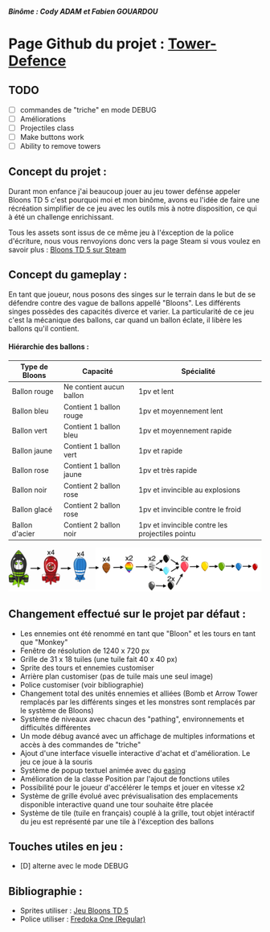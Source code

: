 ##### Binôme : Cody ADAM et Fabien GOUARDOU

# Page Github du projet : [Tower-Defence](https://github.com/CodyAdam/Tower-Defence)

## TODO

-   [ ] commandes de "triche" en mode DEBUG
-   [ ] Améliorations
-   [ ] Projectiles class
-   [ ] Make buttons work
-   [ ] Ability to remove towers

## Concept du projet :

Durant mon enfance j'ai beaucoup jouer au jeu tower defénse appeler Bloons TD 5 c'est pourquoi moi et mon binôme, avons eu l'idée de faire une récréation simplifier de ce jeu avec les outils mis à notre disposition, ce qui à été un challenge enrichissant.

Tous les assets sont issus de ce même jeu à l'éxception de la police d'écriture, nous vous renvoyions donc vers la page Steam si vous voulez en savoir plus : [Bloons TD 5 sur Steam](https://store.steampowered.com/app/306020Bloons_TD_5/)

## Concept du gameplay :

En tant que joueur, nous posons des singes sur le terrain dans le but de se défendre contre des vague de ballons appellé "Bloons". Les différents singes possèdes des capacités diverce et varier. La particularité de ce jeu c'est la mécanique des ballons, car quand un ballon éclate, il libère les ballons qu'il contient.

#### Hiérarchie des ballons :

| Type de Bloons | Capacité                 | Spécialité                                      |
| -------------- | ------------------------ | ----------------------------------------------- |
| Ballon rouge   | Ne contient aucun ballon | 1pv et lent                                     |
| Ballon bleu    | Contient 1 ballon rouge  | 1pv et moyennement lent                         |
| Ballon vert    | Contient 1 ballon bleu   | 1pv et moyennement rapide                       |
| Ballon jaune   | Contient 1 ballon vert   | 1pv et rapide                                   |
| Ballon rose    | Contient 1 ballon jaune  | 1pv et très rapide                              |
| Ballon noir    | Contient 2 ballon rose   | 1pv et invincible au explosions                 |
| Ballon glacé   | Contient 2 ballon rose   | 1pv et invincible contre le froid               |
| Ballon d'acier | Contient 2 ballon noir   | 1pv et invincible contre les projectiles pointu |

![Image d'explication des Bloons](/explication_ballon.png)

## Changement effectué sur le projet par défaut :

-   Les ennemies ont été renommé en tant que "Bloon" et les tours en tant que "Monkey"
-   Fenêtre de résolution de 1240 x 720 px
-   Grille de 31 x 18 tuiles (une tuile fait 40 x 40 px)
-   Sprite des tours et ennemies customiser
-   Arrière plan customiser (pas de tuile mais une seul image)
-   Police customiser (voir bibliographie)
-   Changement total des unités ennemies et alliées (Bomb et Arrow Tower remplacés par les différents singes et les monstres sont remplacés par le système de Bloons)
-   Système de niveaux avec chacun des "pathing", environnements et difficultés différentes
-   Un mode débug avancé avec un affichage de multiples informations et accès à des commandes de "triche"
-   Ajout d'une interface visuelle interactive d'achat et d'amélioration. Le jeu ce joue à la souris
-   Système de popup textuel animée avec du [easing](https://easings.net/fr)
-   Amélioration de la classe Position par l'ajout de fonctions utiles
-   Possibilité pour le joueur d'accélérer le temps et jouer en vitesse x2
-   Système de grille évolué avec prévisualisation des emplacements disponible interactive quand une tour souhaite être placée
-   Système de tile (tuile en français) couplé à la grille, tout objet intéractif du jeu est représenté par une tile à l'éxception des ballons

## Touches utiles en jeu :

-   [D] alterne avec le mode DEBUG

## Bibliographie :

-   Sprites utiliser : [Jeu Bloons TD 5](https://store.steampowered.com/app/306020Bloons_TD_5/)
-   Police utiliser : [Fredoka One (Regular)](https://fonts.google.com/specimen/Fredoka+Onehttps://fonts.google.com/specimen/Fredoka+One)

